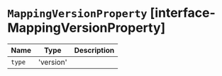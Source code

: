 # `MappingVersionProperty` [interface-MappingVersionProperty]

| Name | Type | Description |
| - | - | - |
| `type` | 'version' | &nbsp; |
